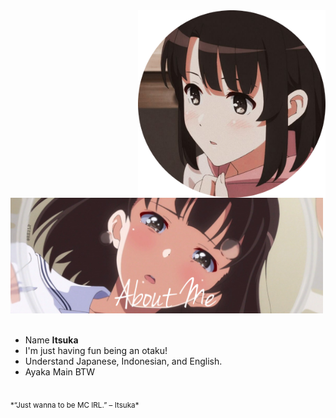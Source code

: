 <div>
<img src="./profile-photo.png" width="300" align="right" />
<br/>
<img src="./about-me.png" width="500" />
<br/>
<br/>
  
- Name **Itsuka**
- I'm just having fun being an otaku!
- Understand Japanese, Indonesian, and English.
- Ayaka Main BTW

<br/>
<sub> *“Just wanna to be MC IRL.” – Itsuka* </sub>
<!--
<br/>
<img src="./banner.jpeg" width="400" />
<br/>
-->
</div>
